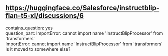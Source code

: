 ## https://huggingface.co/Salesforce/instructblip-flan-t5-xl/discussions/6

contains_question: yes  
question_part: ImportError: cannot import name 'InstructBlipProcessor' from 'transformers'  
ImportError: cannot import name 'InstructBlipProcessor' from 'transformers'  
Is it moved to somewhere else?